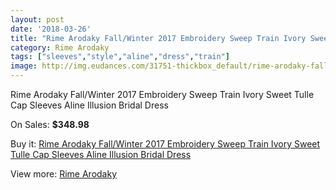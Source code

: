 ```yaml
---
layout: post
date: '2018-03-26'
title: "Rime Arodaky Fall/Winter 2017 Embroidery Sweep Train Ivory Sweet Tulle Cap Sleeves Aline Illusion Bridal Dress"
category: Rime Arodaky
tags: ["sleeves","style","aline","dress","train"]
image: http://img.eudances.com/31751-thickbox_default/rime-arodaky-fall-winter-2017-embroidery-sweep-train-ivory-sweet-tulle-cap-sleeves-aline-illusion-bridal-dress.jpg
---
```

Rime Arodaky Fall/Winter 2017 Embroidery Sweep Train Ivory Sweet Tulle Cap Sleeves Aline Illusion Bridal Dress

On Sales: **$348.98**
<a href="https://www.eudances.com/en/rime-arodaky/9928-rime-arodaky-fall-winter-2017-embroidery-sweep-train-ivory-sweet-tulle-cap-sleeves-aline-illusion-bridal-dress.html"><amp-img layout="responsive" width="600" height="600" src="//img.eudances.com/31751-thickbox_default/rime-arodaky-fall-winter-2017-embroidery-sweep-train-ivory-sweet-tulle-cap-sleeves-aline-illusion-bridal-dress.jpg" alt="Rime Arodaky Fall/Winter 2017 Embroidery Sweep Train Ivory Sweet Tulle Cap Sleeves Aline Illusion Bridal Dress 0" /></a>
<a href="https://www.eudances.com/en/rime-arodaky/9928-rime-arodaky-fall-winter-2017-embroidery-sweep-train-ivory-sweet-tulle-cap-sleeves-aline-illusion-bridal-dress.html"><amp-img layout="responsive" width="600" height="600" src="//img.eudances.com/31752-thickbox_default/rime-arodaky-fall-winter-2017-embroidery-sweep-train-ivory-sweet-tulle-cap-sleeves-aline-illusion-bridal-dress.jpg" alt="Rime Arodaky Fall/Winter 2017 Embroidery Sweep Train Ivory Sweet Tulle Cap Sleeves Aline Illusion Bridal Dress 1" /></a>

Buy it: [Rime Arodaky Fall/Winter 2017 Embroidery Sweep Train Ivory Sweet Tulle Cap Sleeves Aline Illusion Bridal Dress](https://www.eudances.com/en/rime-arodaky/9928-rime-arodaky-fall-winter-2017-embroidery-sweep-train-ivory-sweet-tulle-cap-sleeves-aline-illusion-bridal-dress.html "Rime Arodaky Fall/Winter 2017 Embroidery Sweep Train Ivory Sweet Tulle Cap Sleeves Aline Illusion Bridal Dress")

View more: [Rime Arodaky](https://www.eudances.com/en/156-rime-arodaky "Rime Arodaky")